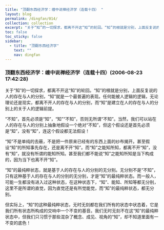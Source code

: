 ```yaml
---
title: "顶翻东西经济学：缠中说禅经济学（连载十四） "
layout: blog
permalink: /dingfan/014/
collection: collection
excerpt: "关于“知”的一切探求，都离不开这“知”的轮回。“知”的根就是分别，上面反复说的人的存在与人的分别，“知”就是一个最普遍的表现。任何能被人逻辑的逻辑，无论理论还是现实，都离不开人的存在与人的分别，而“知”是建立在人的存在与人的分别上的关于人的逻辑前提。"
toc: false
toc_sticky: false
sidebar:
  - title: "顶翻东西经济学"
    text: ""
    nav: dingfan
---
```


### 顶翻东西经济学：缠中说禅经济学（连载十四）(2006-08-23 17:42:28) 

关于“知”的一切探求，都离不开这“知”的轮回。“知”的根就是分别，上面反复说的人的存在与人的分别，“知”就是一个最普遍的表现。任何能被人逻辑的逻辑，无论理论还是现实，都离不开人的存在与人的分别，而“知”是建立在人的存在与人的分别上的关于人的逻辑前提。
 
“不知”，首先必须是“知”，“知”“不知”，否则无所谓“不知”。当然，我们可以站在人的存在与人的分别上抽象地假设一个绝对“不知”，但这个假设还是首先必须是“知”，没有“知”，连这个假设都无法假设！
 
“知”不是单纯的去蔽，不是把一件原来已经有的东西上面的纱布揭开。甚至假设“知”的所知事先存在，还是离不开“知”。而“知”之能知所知，都离不开“知”，没有“知”，就没有所谓的能知所知。甚至我们都不能说“知”之能知所知是当下构成的，因为当下也离不开“知”。
 
“知”的最纯粹状态，就是基于人的存在与人的分别的无分别。无分别不是“不知”，只有这种基于人的存在与人的分别的无分别，才是“知”的最纯粹状态。而一般人，可能一生都没有进入过这种状态，在这种状态下，“知”、能知、所知等都无分别，这里不是所谓的直觉，因为直觉还是有所觉能觉，而“知”的最纯粹状态，都无分别。
 
但实际上，“知”的这种最纯粹状态，无时无刻都在我们所有的状态中状态着，它是我们所有状态所构成的交响中一个不变的基音。我们无时无刻不在这“知”的最纯粹状态中，但我们只习惯于那些混杂了概念、成见、视角的“知”，却不知道里面有一不变的底色！
